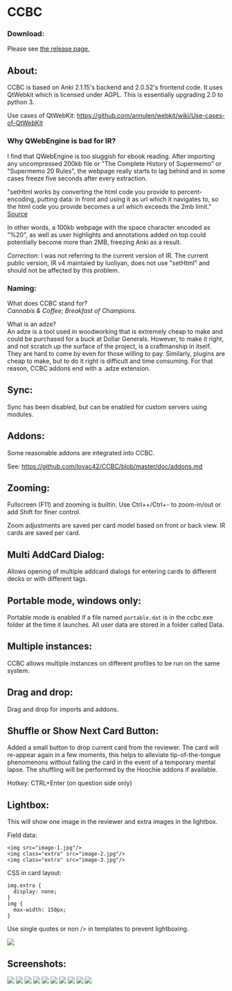 # CCBC

### Download:
Please see <a href="https://github.com/lovac42/CCBC/releases">the release page.</a>

## About:
CCBC is based on Anki 2.1.15's backend and 2.0.52's frontend code. It uses QtWebkit which is licensed under AGPL. This is essentially upgrading 2.0 to python 3.

Use cases of QtWebKit: https://github.com/annulen/webkit/wiki/Use-cases-of-QtWebKit

### Why QWebEngine is bad for IR?
I find that QWebEngine is too sluggish for ebook reading. After importing any uncompressed 200kb file or "The Complete History of Supermemo" or "Supermemo 20 Rules", the webpage really starts to lag behind and in some cases freeze five seconds after every extraction.

"setHtml works by converting the html code you provide to percent-encoding, putting data: in front and using it as url which it navigates to, so the html code you provide becomes a url which exceeds the 2mb limit." <a href="https://bugreports.qt.io/browse/QTBUG-59369?focusedCommentId=352654&page=com.atlassian.jira.plugin.system.issuetabpanels%3Acomment-tabpanel#comment-352654">Source</a>

In other words, a 100kb webpage with the space character encoded as "%20", as well as user highlights and annotations added on top could potentially become more than 2MB, freezing Anki as a result.

<i>Correction:</i> I was not referring to the current version of IR. The current public version, IR v4 maintaied by luoliyan, does not use "setHtml" and should not be affected by this problem.


### Naming:
What does CCBC stand for?  
<i>Cannabis & Coffee; Breakfast of Champions.</i>  

What is an adze?  
An adze is a tool used in woodworking that is extremely cheap to make and could be purchased for a buck at Dollar Generals. However, to make it right, and not scratch up the surface of the project, is a craftmanship in itself. They are hard to come by even for those willing to pay. Similarly, plugins are cheap to make, but to do it right is difficult and time consuming. For that reason, CCBC addons end with a .adze extension.

## Sync:
Sync has been disabled, but can be enabled for custom servers using modules.

## Addons:
Some reasonable addons are integrated into CCBC.

See: https://github.com/lovac42/CCBC/blob/master/doc/addons.md

## Zooming:
Fullscreen (F11) and zooming is builtin. Use Ctrl++/Ctrl+- to zoom-in/out or add Shift for finer control.  

Zoom adjustments are saved per card model based on front or back view. IR cards are saved per card.

## Multi AddCard Dialog:
Allows opening of multiple addcard dialogs for entering cards to different decks or with different tags.

## Portable mode, windows only:
Portable mode is enabled if a file named `portable.dat` is in the ccbc.exe folder at the time it launches. All user data are stored in a folder called Data.

## Multiple instances:
CCBC allows multiple instances on different profiles to be run on the same system.

## Drag and drop:
Drag and drop for imports and addons.

## Shuffle or Show Next Card Button:
Added a small button to drop current card from the reviewer. The card will re-appear again in a few moments, this helps to alleviate tip-of-the-tongue phenomenons without failing the card in the event of a temporary mental lapse. The shuffling will be performed by the Hoochie addons if available.

Hotkey: CTRL+Enter (on question side only)


## Lightbox:
This will show one image in the reviewer and extra images in the lightbox.  

Field data:
```
<img src="image-1.jpg"/>
<img class="extra" src="image-2.jpg"/>
<img class="extra" src="image-3.jpg"/>
```

CSS in card layout:
```
img.extra {
  display: none;
}
img {
  max-width: 150px;
}
```

Use single quotes or non /> in templates to prevent lightboxing.  

<img src="https://github.com/lovac42/CCBC/blob/master/screenshots/lightbox.png?raw=true">  



## Screenshots:

<img src="https://github.com/lovac42/CCBC/blob/master/screenshots/Clipboard-1.png?raw=true">  

<img src="https://github.com/lovac42/CCBC/blob/master/screenshots/Clipboard-2.png?raw=true">  

<img src="https://github.com/lovac42/CCBC/blob/master/screenshots/Clipboard-3.png?raw=true">  

<img src="https://github.com/lovac42/CCBC/blob/master/screenshots/Clipboard-4.png?raw=true">  

<img src="https://github.com/lovac42/CCBC/blob/master/screenshots/nm_heatmap.png?raw=true">  

<img src="https://github.com/lovac42/CCBC/blob/master/screenshots/slackware.png?raw=true">  

<img src="https://github.com/lovac42/CCBC/blob/master/screenshots/debian.png?raw=true">  

<img src="https://github.com/lovac42/CCBC/blob/master/screenshots/orange_pi.png?raw=true">  

<img src="https://github.com/lovac42/CCBC/blob/master/screenshots/orange_pi2.png?raw=true">  


<img src="https://github.com/lovac42/CCBC/blob/master/screenshots/2021ccbc.png?raw=true">  

